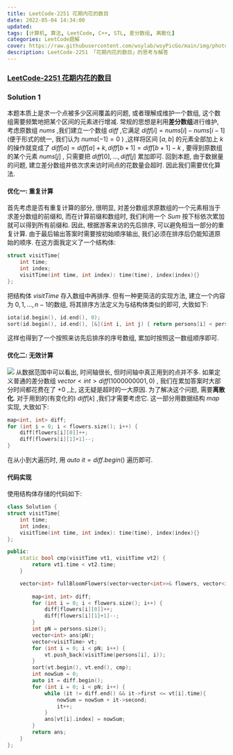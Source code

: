 ```yaml
---
title: LeetCode-2251 花期内花的数目
date: 2022-05-04 14:34:00
updated:
tags: [计算机, 算法, LeetCode, C++, STL, 差分数组, 离散化]
categories: LeetCode题解
cover: https://raw.githubusercontent.com/wsylab/wsyPicGo/main/img/photo-1519882189396-71f93cb4714b
description: LeetCode-2251 「花期内花的数目」的思考与解答
---
```

### [LeetCode-2251 花期内花的数目](https://leetcode.cn/problems/number-of-flowers-in-full-bloom/)
### Solution 1
本题本质上是求一个点被多少区间覆盖的问题, 或者理解成维护一个数组, 这个数组需要频繁地把某个区间的元素进行增减.
常规的思想是利用**差分数组**进行维护, 考虑原数组 $nums$ ,我们建立一个数组 $diff$ ,它满足 $diff[i] = nums[i] - nums[i - 1]$(便于形式的统一, 我们认为 $nums[-1] = 0$ ) ,这样将区间 $[a,b]$ 的元素全部加上 $k$ 的操作就变成了 $diff[a] = diff[a] + k,diff[b + 1] = diff[b + 1] -k$ , 要得到原数组的某个元素 $nums[j]$ , 只需要把 $diff[0], ..., diff[j]$ 累加即可.
回到本题, 由于数据量的问题, 建立差分数组并依次求来访时间点的花数量会超时. 因此我们需要优化算法.
#### 优化一: 重复计算
首先考虑是否有重复计算的部分, 很明显, 对差分数组求原数组的一个元素相当于求差分数组的前缀和, 而在计算前缀和数组时, 我们利用一个 $Sum$ 按下标依次累加就可以得到所有前缀和. 因此, 根据游客来访的先后排序, 可以避免相当一部分的重复计算. 由于最后输出答案时需要按初始顺序输出, 我们必须在排序后仍能知道原始的顺序. 在这方面我定义了一个结构体:
```C++
struct visitTime{
    int time;
    int index;
    visitTime(int time, int index): time(time), index(index){}
};
```
把结构体 $visitTime$ 存入数组中再排序.
但有一种更简洁的实现方法, 建立一个内容为 $0,1,...,n - 1$的数组, 将其排序方法定义为与结构体类似的即可, 大致如下: 
```C++
iota(id.begin(), id.end(), 0);
sort(id.begin(), id.end(), [&](int i, int j) { return persons[i] < persons[j]; });
``` 
这样也得到了一个按照来访先后排序的序号数组, 累加时按照这一数组顺序即可.

#### 优化二: 无效计算
![](https://raw.githubusercontent.com/wsylab/wsyPicGo/main/img/20220504145533.png)
从数据范围中可以看出, 时间轴很长, 但时间轴中真正用到的点并不多. 如果定义普通的差分数组 $vector<int>diff(1000000001,0)$ , 我们在累加答案时大部分时间都花费在了 $+0$ ,上, 这无疑是超时的一大原因. 为了解决这个问题, 需要**离散化**.
对于用到的(有变化的) $diff[k]$ ,我们才需要考虑它. 这一部分用数据结构 $map$ 实现, 大致如下:
```C++
map<int, int> diff;
for (int i = 0; i < flowers.size(); i++) {
    diff[flowers[i][0]]++;
    diff[flowers[i][1]+1]--;
}
```
在从小到大遍历时, 用 $auto\ it = diff.begin()$ 遍历即可.

#### 代码实现
使用结构体存储的代码如下:
```C++
class Solution {
struct visitTime{
    int time;
    int index;
    visitTime(int time, int index): time(time), index(index){}
};

public:
    static bool cmp(visitTime vt1, visitTime vt2) {
        return vt1.time < vt2.time;
    }

    vector<int> fullBloomFlowers(vector<vector<int>>& flowers, vector<int>& persons) {
        
        map<int, int> diff;
        for (int i = 0; i < flowers.size(); i++) {
            diff[flowers[i][0]]++;
            diff[flowers[i][1]+1]--;
        }
        int pN = persons.size();
        vector<int> ans(pN);
        vector<visitTime> vt;
        for (int i = 0; i < pN; i++) {
            vt.push_back(visitTime(persons[i], i));
        }
        sort(vt.begin(), vt.end(), cmp);
        int nowSum = 0;
        auto it = diff.begin();
        for (int i = 0; i < pN; i++) {
            while (it != diff.end() && it->first <= vt[i].time){
                nowSum = nowSum + it->second;
                it++;
            }
            ans[vt[i].index] = nowSum;
        }
        return ans;
    }
};
```